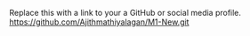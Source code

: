 Replace this with a link to your a GitHub or social media profile.
https://github.com/Ajithmathiyalagan/M1-New.git
